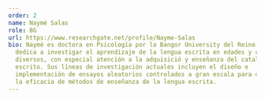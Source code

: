 ```yaml
---
order: 2
name: Naymé Salas
role: BG
url: https://www.researchgate.net/profile/Nayme-Salas
bio: Naymé es doctora en Psicología por la Bangor University del Reino Unido. Se
  dedica a investigar el aprendizaje de la lengua escrita en edades y contextos
  diversos, con especial atención a la adquisició y enseñanza del catalán
  escrito. Sus líneas de investigación actuales incluyen el diseño e
  implementación de ensayos aleatorios controlados a gran escala para determinar
  la eficacia de métodos de enseñanza de la lengua escrita.
---
```

